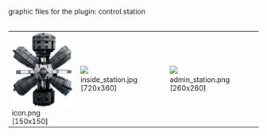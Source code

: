 graphic files for the plugin: control.station<br>
<br>
<table>
	<tr>
		<td><img src="https://github.com/zuckung/endless-sky-plugins/blob/main/myplugins/control.station/icon.png?raw=true" width="150" height="150"><br>
		icon.png [150x150]</td>
		<td><img src="https://github.com/zuckung/endless-sky-plugins/blob/main/myplugins/control.station/images/land/inside_station.jpg?raw=true" width="200"><br>
		inside_station.jpg [720x360]</td>
		<td><img src="https://github.com/zuckung/endless-sky-plugins/blob/main/myplugins/control.station/images/planet/admin_station.png?raw=true" height="200"><br>
		admin_station.png [260x260]</td>
	</tr>
</table>
